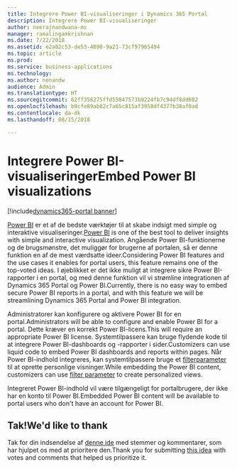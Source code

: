 ```yaml
---
title: Integrere Power BI-visualiseringer i Dynamics 365 Portal
description: Integrere Power BI-visualiseringer
author: neerajnandwana-ms
manager: ramalingamkrishnan
ms.date: 7/22/2018
ms.assetid: e2a02c53-de53-4890-9a21-73cf97965494
ms.topic: article
ms.prod: 
ms.service: business-applications
ms.technology: 
ms.author: nenandw
audience: Admin
ms.translationtype: HT
ms.sourcegitcommit: 62ff356275ffd55047573b9224fb7c94df8dd602
ms.openlocfilehash: b9cfe89ab82c7a65c815af3958df4377b38af0ad
ms.contentlocale: da-dk
ms.lasthandoff: 08/15/2018

---
```

#  <a name="embed-power-bi-visualizations"></a><span data-ttu-id="d1417-103">Integrere Power BI-visualiseringer</span><span class="sxs-lookup"><span data-stu-id="d1417-103">Embed Power BI visualizations</span></span>

[!include[dynamics365-portal banner](../../includes/dynamics365-portal.md)]




<span data-ttu-id="d1417-104">[Power BI](https://powerbi.microsoft.com) er et af de bedste værktøjer til at skabe indsigt med simple og interaktive visualiseringer.</span><span class="sxs-lookup"><span data-stu-id="d1417-104">[Power BI](https://powerbi.microsoft.com) is one of the best tool to deliver insights with simple and interactive visualization.</span></span> <span data-ttu-id="d1417-105">Angående Power BI-funktionerne og de brugsmønstre, det muliggør for brugerne af portalen, så er denne funktion en af de mest værdsatte ideer.</span><span class="sxs-lookup"><span data-stu-id="d1417-105">Considering Power BI features and the use cases it enables for portal users, this feature remains one of the top-voted ideas.</span></span> <span data-ttu-id="d1417-106">I øjeblikket er det ikke muligt at integrere sikre Power BI-rapporter i en portal, og med denne funktion vil vi strømline integrationen af Dynamics 365 Portal og Power BI.</span><span class="sxs-lookup"><span data-stu-id="d1417-106">Currently, there is no easy way to embed secure Power BI reports in a portal, and with this feature we will be streamlining Dynamics 365 Portal and Power BI integration.</span></span>


<span data-ttu-id="d1417-107">Administratorer kan konfigurere og aktivere Power BI for en portal.</span><span class="sxs-lookup"><span data-stu-id="d1417-107">Administrators will be able to configure and enable Power BI for a portal.</span></span> <span data-ttu-id="d1417-108">Dette kræver en korrekt Power BI-licens.</span><span class="sxs-lookup"><span data-stu-id="d1417-108">This will require an appropriate Power BI license.</span></span> <span data-ttu-id="d1417-109">Systemtilpassere kan bruge flydende kode til at integrere Power BI-dashboards og -rapporter i sider.</span><span class="sxs-lookup"><span data-stu-id="d1417-109">Customizers can use liquid code to embed Power BI dashboards and reports within pages.</span></span> <span data-ttu-id="d1417-110">Når Power BI-indhold integreres, kan systemtilpassere bruge et [filterparameter](https://docs.microsoft.com/power-bi/service-url-filters) til at oprette personlige visninger.</span><span class="sxs-lookup"><span data-stu-id="d1417-110">While embedding the Power BI content, customizers can use [filter parameter](https://docs.microsoft.com/power-bi/service-url-filters) to create personalized views.</span></span>

<span data-ttu-id="d1417-111">Integreret Power BI-indhold vil være tilgængeligt for portalbrugere, der ikke har en konto til Power BI.</span><span class="sxs-lookup"><span data-stu-id="d1417-111">Embedded Power BI content will be available to portal users who don't have an account for Power BI.</span></span> 

<!--
### Who uses this feature
This feature is intended for end users and customizers. A customizer must configure Power BI in a portal to use this feature.
### License required
For Power BI configuration and content authoring, customers or administrators will need an appropriate Power BI license.
### Setup required
This feature must be configured and enabled in a portal by an administrator. 
## Status
### Development status
Generally available
#### Target timeframe
October 2018
### Availability
Cloud
### Regional availability
This feature will be available globally. 
-->

## <a name="wed-like-to-thank"></a><span data-ttu-id="d1417-112">Tak!</span><span class="sxs-lookup"><span data-stu-id="d1417-112">We'd like to thank</span></span>

<span data-ttu-id="d1417-113">Tak for din indsendelse af [denne ide](https://experience.dynamics.com/ideas/idea/?ideaid=76fe3c62-62ea-e611-80c1-00155d460d59) med stemmer og kommentarer, som har hjulpet os med at prioritere den.</span><span class="sxs-lookup"><span data-stu-id="d1417-113">Thank you for submitting [this idea](https://experience.dynamics.com/ideas/idea/?ideaid=76fe3c62-62ea-e611-80c1-00155d460d59) with votes and comments that helped us prioritize it.</span></span>

